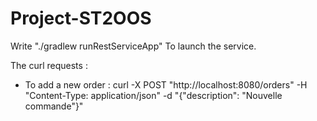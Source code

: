 # Project-ST2OOS

Write "./gradlew runRestServiceApp" To launch the service.

The curl requests : 

- To add a new order : curl -X POST "http://localhost:8080/orders" -H "Content-Type: application/json" -d "{\"description\": \"Nouvelle commande\"}"

